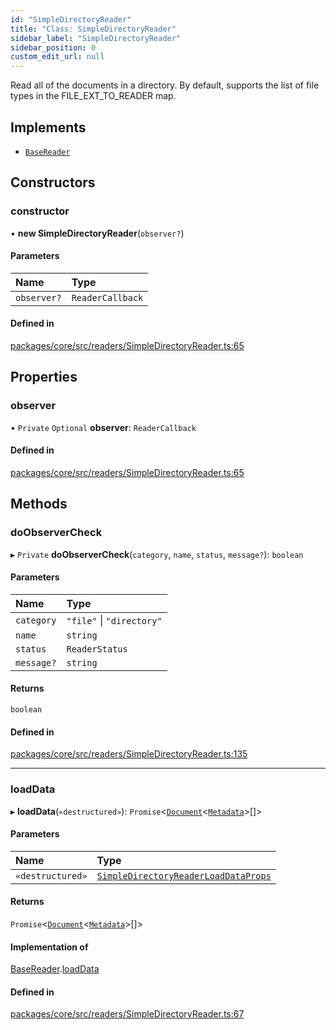 ```yaml
---
id: "SimpleDirectoryReader"
title: "Class: SimpleDirectoryReader"
sidebar_label: "SimpleDirectoryReader"
sidebar_position: 0
custom_edit_url: null
---
```


Read all of the documents in a directory.
By default, supports the list of file types
in the FILE_EXT_TO_READER map.

## Implements

- [`BaseReader`](../interfaces/BaseReader.md)

## Constructors

### constructor

• **new SimpleDirectoryReader**(`observer?`)

#### Parameters

| Name        | Type             |
| :---------- | :--------------- |
| `observer?` | `ReaderCallback` |

#### Defined in

[packages/core/src/readers/SimpleDirectoryReader.ts:65](https://github.com/run-llama/LlamaIndexTS/blob/f0be933/packages/core/src/readers/SimpleDirectoryReader.ts#L65)

## Properties

### observer

• `Private` `Optional` **observer**: `ReaderCallback`

#### Defined in

[packages/core/src/readers/SimpleDirectoryReader.ts:65](https://github.com/run-llama/LlamaIndexTS/blob/f0be933/packages/core/src/readers/SimpleDirectoryReader.ts#L65)

## Methods

### doObserverCheck

▸ `Private` **doObserverCheck**(`category`, `name`, `status`, `message?`): `boolean`

#### Parameters

| Name       | Type                      |
| :--------- | :------------------------ |
| `category` | `"file"` \| `"directory"` |
| `name`     | `string`                  |
| `status`   | `ReaderStatus`            |
| `message?` | `string`                  |

#### Returns

`boolean`

#### Defined in

[packages/core/src/readers/SimpleDirectoryReader.ts:135](https://github.com/run-llama/LlamaIndexTS/blob/f0be933/packages/core/src/readers/SimpleDirectoryReader.ts#L135)

---

### loadData

▸ **loadData**(`«destructured»`): `Promise`<[`Document`](Document.md)<[`Metadata`](../#metadata)\>[]\>

#### Parameters

| Name             | Type                                                                           |
| :--------------- | :----------------------------------------------------------------------------- |
| `«destructured»` | [`SimpleDirectoryReaderLoadDataProps`](../#simpledirectoryreaderloaddataprops) |

#### Returns

`Promise`<[`Document`](Document.md)<[`Metadata`](../#metadata)\>[]\>

#### Implementation of

[BaseReader](../interfaces/BaseReader.md).[loadData](../interfaces/BaseReader.md#loaddata)

#### Defined in

[packages/core/src/readers/SimpleDirectoryReader.ts:67](https://github.com/run-llama/LlamaIndexTS/blob/f0be933/packages/core/src/readers/SimpleDirectoryReader.ts#L67)

